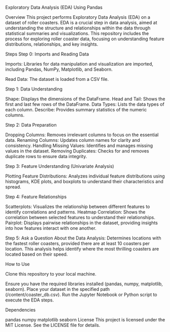 Exploratory Data Analysis (EDA) Using Pandas

Overview
This project performs Exploratory Data Analysis (EDA) on a dataset of roller coasters. EDA is a crucial step in data analysis, aimed at understanding the structure and relationships within the data through statistical summaries and visualizations. This repository includes the process for exploring roller coaster data, focusing on understanding feature distributions, relationships, and key insights.

Steps
Step 0: Imports and Reading Data

Imports: Libraries for data manipulation and visualization are imported, including Pandas, NumPy, Matplotlib, and Seaborn.

Read Data: The dataset is loaded from a CSV file.

Step 1: Data Understanding

Shape: Displays the dimensions of the DataFrame.
Head and Tail: Shows the first and last few rows of the DataFrame.
Data Types: Lists the data types of each column.
Describe: Provides summary statistics of the numeric columns.


Step 2: Data Preparation

Dropping Columns: Removes irrelevant columns to focus on the essential data.
Renaming Columns: Updates column names for clarity and consistency.
Handling Missing Values: Identifies and manages missing values in the dataset.
Removing Duplicates: Checks for and removes duplicate rows to ensure data integrity.

Step 3: Feature Understanding (Univariate Analysis)

Plotting Feature Distributions: Analyzes individual feature distributions using histograms, KDE plots, and boxplots to understand their characteristics and spread.

Step 4: Feature Relationships

Scatterplots: Visualizes the relationship between different features to identify correlations and patterns.
Heatmap Correlation: Shows the correlation between selected features to understand their relationships.
Pairplot: Displays pairwise relationships in the dataset, providing insights into how features interact with one another.

Step 5: Ask a Question About the Data
Analysis: Determines locations with the fastest roller coasters, provided there are at least 10 coasters per location. This analysis helps identify where the most thrilling coasters are located based on their speed.

How to Use

Clone this repository to your local machine.

Ensure you have the required libraries installed (pandas, numpy, matplotlib, seaborn).
Place your dataset in the specified path (/content/coaster_db.csv).
Run the Jupyter Notebook or Python script to execute the EDA steps.

Dependencies

pandas
numpy
matplotlib
seaborn
License
This project is licensed under the MIT License. See the LICENSE file for details.

